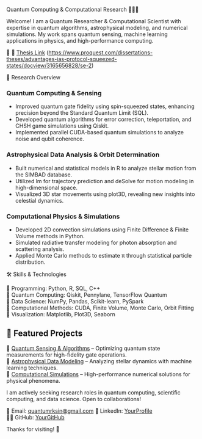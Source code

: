 Quantum Computing & Computational Research 🧑‍🔬💡  

Welcome! I am a Quantum Researcher & Computational Scientist with expertise in quantum algorithms, astrophysical modeling, and numerical simulations. My work spans quantum sensing, machine learning applications in physics, and high-performance computing.  

📌 🔗 [Thesis Link](#) (https://www.proquest.com/dissertations-theses/advantages-ias-protocol-squeezed-states/docview/3165656828/se-2)  


🔬 Research Overview  

### Quantum Computing & Sensing  
- Improved quantum gate fidelity using spin-squeezed states, enhancing precision beyond the Standard Quantum Limit (SQL).  
- Developed quantum algorithms for error correction, teleportation, and CHSH game simulations using Qiskit.  
- Implemented parallel CUDA-based quantum simulations to analyze noise and qubit coherence.  

### Astrophysical Data Analysis & Orbit Determination 
- Built numerical and statistical models in R to analyze stellar motion from the SIMBAD database.  
- Utilized lm for trajectory prediction and deSolve for motion modeling in high-dimensional space.  
- Visualized 3D star movements using plot3D, revealing new insights into celestial dynamics.  

### Computational Physics & Simulations  
- Developed 2D convection simulations using Finite Difference & Finite Volume methods in Python.  
- Simulated radiative transfer modeling for photon absorption and scattering analysis.  
- Applied Monte Carlo methods to estimate π through statistical particle distribution.  


🛠️ Skills & Technologies  

📌 Programming: Python, R, SQL, C++  
📌 Quantum Computing: Qiskit, Pennylane, TensorFlow Quantum  
📌 Data Science: NumPy, Pandas, Scikit-learn, PySpark  
📌 Computational Methods: CUDA, Finite Volume, Monte Carlo, Orbit Fitting  
📌 Visualization: Matplotlib, Plot3D, Seaborn  


## 📂 Featured Projects  

🚀 [Quantum Sensing & Algorithms](#) – Optimizing quantum state measurements for high-fidelity gate operations.  
🌌 [Astrophysical Data Modeling](#) – Analyzing stellar dynamics with machine learning techniques.  
🔬 [Computational Simulations](#) – High-performance numerical solutions for physical phenomena.  



I am actively seeking research roles in quantum computing, scientific computing, and data science. Open to collaborations!  

📧 Email: quantumrksin@gmail.com 
🔗 LinkedIn: [YourProfile](https://www.linkedin.com/in/rajkumar-singharia)  
🧑‍💻 GitHub: [YourGitHub](https://github.com/Quantum-Kumar)  

Thanks for visiting! 🚀  
